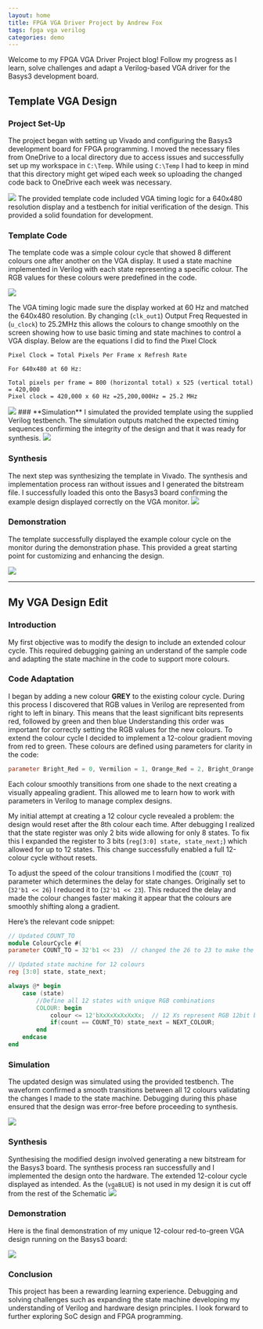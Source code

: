 ```yaml
---
layout: home
title: FPGA VGA Driver Project by Andrew Fox
tags: fpga vga verilog
categories: demo
---
```



Welcome to my FPGA VGA Driver Project blog! Follow my progress as I learn, solve challenges and adapt a Verilog-based VGA driver for the Basys3 development board.

## **Template VGA Design**
### **Project Set-Up**
The project began with setting up Vivado and configuring the Basys3 development board for FPGA programming. I moved the necessary files from OneDrive to a local directory due to access issues and successfully set up my workspace in `C:\Temp`. 
While using `C:\Temp` I had to keep in mind that this directory might get wiped each week so uploading the changed code back to OneDrive each week was necessary.

<img src="https://raw.githubusercontent.com/AndrewFoxATU/SoC-Project/main/docs/assets/images/overview1.png">
The provided template code included VGA timing logic for a 640x480 resolution display and a testbench for initial verification of the design. This provided a solid foundation for development.

### **Template Code**
The template code was a simple colour cycle that showed 8 different colours one after another on the VGA display. It used a state machine implemented in Verilog with each state representing a specific colour. The RGB values for these colours were predefined in the code.

<img src="https://raw.githubusercontent.com/AndrewFoxATU/SoC-Project/main/docs/assets/images/sources.png">


The VGA timing logic made sure the display worked at 60 Hz and matched the 640x480 resolution. By changing (`clk_out1`) Output Freq Requested in (`u_clock`) to 25.2MHz this allows the colours to change smoothly on the screen showing how to use basic timing and state machines to control a VGA display.
Below are the equations I did to find the Pixel Clock
```
Pixel Clock = Total Pixels Per Frame x Refresh Rate

For 640x480 at 60 Hz:

Total pixels per frame = 800 (horizontal total) x 525 (vertical total) = 420,000
Pixel clock = 420,000 x 60 Hz =25,200,000Hz = 25.2 MHz
```
<img src="https://raw.githubusercontent.com/AndrewFoxATU/SoC-Project/main/docs/assets/images/clock.png">
### **Simulation**
I simulated the provided template using the supplied Verilog testbench. The simulation outputs matched the expected timing sequences confirming the integrity of the design and that it was ready for synthesis.

<img src="https://raw.githubusercontent.com/AndrewFoxATU/SoC-Project/main/docs/assets/images/firstsim.png">

### **Synthesis**
The next step was synthesizing the template in Vivado. The synthesis and implementation process ran without issues and I generated the bitstream file. I successfully loaded this onto the Basys3 board confirming the example design displayed correctly on the VGA monitor.
<img src="https://raw.githubusercontent.com/AndrewFoxATU/SoC-Project/main/docs/assets/images/Screenshot%202024-12-02%20173115.png">


### **Demonstration**
The template successfully displayed the example colour cycle on the monitor during the demonstration phase. This provided a great starting point for customizing and enhancing the design.

<img src="https://raw.githubusercontent.com/AndrewFoxATU/SoC-Project/main/docs/assets/images/ezgif.com-video-to-gif-converter.gif">

---

## My VGA Design Edit
### **Introduction**
My first objective was to modify the design to include an extended colour cycle. This required debugging gaining an understand of the sample code and adapting the state machine in the code to support more colours.

### **Code Adaptation**
I began by adding a new colour **GREY** to the existing colour cycle. During this process I discovered that RGB values in Verilog are represented from right to left in binary. This means that the least significant bits represents red, followed by green and then blue Understanding this order was important for correctly setting the RGB values for the new colours. To extend the colour cycle I decided to implement a 12-colour gradient moving from red to green. These colours are defined using parameters for clarity in the code:
```verilog
parameter Bright_Red = 0, Vermilion = 1, Orange_Red = 2, Bright_Orange = 3, Golden_Orange = 4, Mustard_Yellow = 5, Goldenrod = 6, Olive_Green = 7, Lime_Yellow = 8, Bright_Lime_Green = 9, Electric_Green = 10, Pure_Green = 11;
```
Each colour smoothly transitions from one shade to the next creating a visually appealing gradient. This allowed me to learn how to work with parameters in Verilog to manage complex designs.

My initial attempt at creating a 12 colour cycle revealed a problem: the design would reset after the 8th colour each time. After debugging I realized that the state register was only 2 bits wide allowing for only 8 states. To fix this I expanded the register to 3 bits (`reg[3:0] state, state_next;`) which allowed for up to 12 states. This change successfully enabled a full 12-colour cycle without resets.

To adjust the speed of the colour transitions I modified the (`COUNT_TO`) parameter which determines the delay for state changes. Originally set to (`32'b1 << 26`) I reduced it to (`32'b1 << 23`). This reduced the delay and made the colour changes faster making it appear that the colours are smoothly shifting along a gradient.

Here’s the relevant code snippet:

```verilog
// Updated COUNT_TO
module ColourCycle #(
parameter COUNT_TO = 32'b1 << 23)  // changed the 26 to 23 to make the cycle faster.

// Updated state machine for 12 colours
reg [3:0] state, state_next;

always @* begin
    case (state)
        //Define all 12 states with unique RGB combinations
        COLOUR: begin
            colour <= 12'bXxXxXxXxXxXx;  // 12 Xs represent RGB 12bit binary 
            if(count == COUNT_TO) state_next = NEXT_COLOUR;
        end
    endcase
end

```


### **Simulation**
The updated design was simulated using the provided testbench. The waveform confirmed a smooth transitions between all 12 colours validating the changes I made to the state machine. Debugging during this phase ensured that the design was error-free before proceeding to synthesis.

<img src="https://raw.githubusercontent.com/AndrewFoxATU/SoC-Project/main/docs/assets/images/simulation.png">

### **Synthesis**

Synthesising the modified design involved generating a new bitstream for the Basys3 board. The synthesis process ran successfully and I implemented the design onto the hardware. The extended 12-colour cycle displayed as intended.
As the (`vgaBLUE`) is not used in my design it is cut off from the rest of the Schematic
<img src="https://raw.githubusercontent.com/AndrewFoxATU/SoC-Project/main/docs/assets/images/schematic.png">

### **Demonstration**
Here is the final demonstration of my unique 12-colour red-to-green  VGA design running on the Basys3 board:

<img src="https://raw.githubusercontent.com/AndrewFoxATU/SoC-Project/main/docs/assets/images/IMG_8215-ezgif.com-video-to-gif-converter.gif">

### **Conclusion**
This project has been a rewarding learning experience. Debugging and solving challenges such as expanding the state machine developing my understanding of Verilog and hardware design principles. I look forward to further exploring SoC design and FPGA programming.





